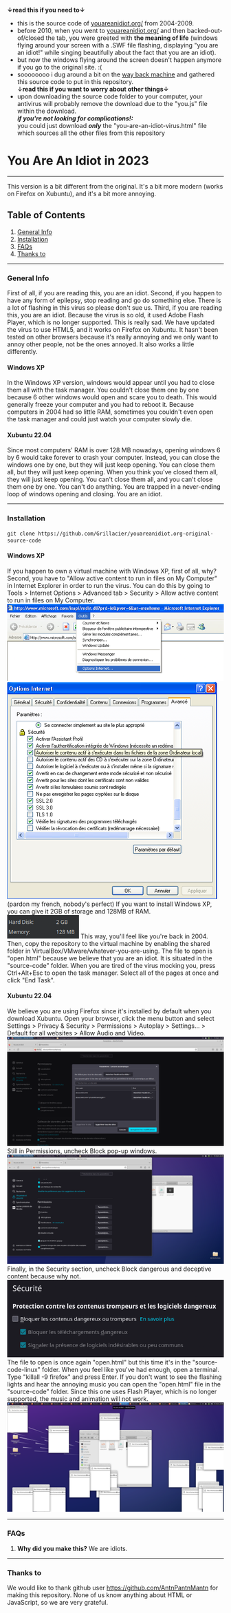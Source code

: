 <b>↓read this if you need to↓</b>
- this is the source code of <a href="http://youareanidiot.org/">youareanidiot.org/</a> from 2004-2009.<br>
- before 2010, when you went to <a href="http://youareanidiot.org/">youareanidiot.org/</a> and then backed-out-of/closed the tab, you were greeted with <b>the meaning of life</b> (windows flying around your screen with a .SWF file flashing, displaying "you are an idiot!" while singing beautifully about the fact that you are an idiot).<br>
- but now the windows flying around the screen doesn't happen anymore if you go to the original site. :(<br>
- soooooooo i dug around a bit on the <a href="https://archive.org/web/">way back machine</a> and gathered this source code to put in this repository.<br>
↓<b>read this if you want to worry about other things↓</b><br>
- upon downloading the source code folder to your computer, your antivirus will probably remove the download due to the "you.js" file within the download.<br>
<b><i>if you're not looking for complications!:</i></b><br>
you could just download <i><b>only</b></i> the "you-are-an-idiot-virus.html" file which sources all the other files from this repository <br>

# You Are An Idiot in 2023
***
This version is a bit different from the original. It's a bit more modern (works on Firefox on Xubuntu), and it's a bit more annoying.
## Table of Contents
1. [General Info](#general-info)
2. [Installation](#installation)
3. [FAQs](#faqs)
4. [Thanks to](#thanks-to)
***
### General Info
First of all, if you are reading this, you are an idiot. Second, if you happen to have any form of epilepsy, stop reading and go do something else. There is a lot of flashing in this virus so please don't sue us. Third, if you are reading this, you are an idiot.
Because the virus is so old, it used Adobe Flash Player, which is no longer supported. This is really sad. We have updated the virus to use HTML5, and it works on Firefox on Xubuntu. It hasn't been tested on other browsers because it's really annoying and we only want to annoy other people, not be the ones annoyed. It also works a little differently.
#### Windows XP
In the Windows XP version, windows would appear until you had to close them all with the task manager. You couldn't close them one by one because 6 other windows would open and scare you to death. This would generally freeze your computer and you had to reboot it. Because computers in 2004 had so little RAM, sometimes you couldn't even open the task manager and could just watch your computer slowly die.
#### Xubuntu 22.04
Since most computers' RAM is over 128 MB nowadays, opening windows 6 by 6 would take forever to crash your computer. Instead, you can close the windows one by one, but they will just keep opening. You can close them all, but they will just keep opening. When you think you've closed them all, they will just keep opening. You can't close them all, and you can't close them one by one. You can't do anything. You are trapped in a never-ending loop of windows opening and closing. You are an idiot.
***
### Installation
```
git clone https://github.com/Grillacier/youareanidiot.org-original-source-code
```
#### Windows XP
If you happen to own a virtual machine with Windows XP, first of all, why? Second, you have to "Allow active content to run in files on My Computer" in Internet Explorer in order to run the virus. You can do this by going to Tools > Internet Options > Advanced tab > Security > Allow active content to run in files on My Computer. ![internet options](images/Windows/options_internet.png) ![active content](images/Windows/autoriser_contenu_actif.png) (pardon my french, nobody's perfect) If you want to install Windows XP, you can give it 2GB of storage and 128MB of RAM. ![ram](images/Windows/creation_vm_xp_detail.png) This way, you'll feel like you're back in 2004.
Then, copy the repository to the virtual machine by enabling the shared folder in VirtualBox/VMware/whatever-you-are-using. The file to open is "open.html" because we believe that you are an idiot. It is situated in the "source-code" folder. When you are tired of the virus mocking you, press Ctrl+Alt+Esc to open the task manager. Select all of the pages at once and click "End Task".
#### Xubuntu 22.04
We believe you are using Firefox since it's installed by default when you download Xubuntu. Open your browser, click the menu button and select Settings > Privacy & Security > Permissions > Autoplay > Settings... > Default for all websites > Allow Audio and Video. ![audio video](images/Xubuntu/firefox_audio_video.png) Still in Permissions, uncheck Block pop-up windows. ![permissions](images/Xubuntu/firefox_desactiver_popup.png) Finally, in the Security section, uncheck Block dangerous and deceptive content because why not. ![security](images/Xubuntu/desactiver_securite.png)
The file to open is once again "open.html" but this time it's in the "source-code-linux" folder. When you feel like you've had enough, open a terminal. Type "killall -9 firefox" and press Enter.
If you don't want to see the flashing lights and hear the annoying music you can open the "open.html" file in the "source-code" folder. Since this one uses Flash Player, which is no longer supported, the music and animation will not work. ![no images](images/Xubuntu/you_are_an_idiot.png)
***
### FAQs
1. **Why did you make this?**
We are idiots.
***
### Thanks to
We would like to thank github user https://github.com/AntnPantnMantn for making this repository. None of us know anything about HTML or JavaScript, so we are very grateful.
